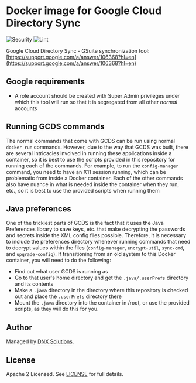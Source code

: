 # Docker image for Google Cloud Directory Sync

![Security](https://github.com/DNXLabs/docker-gcds/workflows/Security/badge.svg)
![Lint](https://github.com/DNXLabs/docker-gcds/workflows/Lint/badge.svg)

Google Cloud Directory Sync - GSuite synchronization tool: [https://support.google.com/a/answer/106368?hl=en](https://support.google.com/a/answer/106368?hl=en)

## Google requirements

* A role account should be created with Super Admin privileges under which this tool will run so that it is segregated from all other *normal* accounts

## Running GCDS commands

The normal commands that come with GCDS can be run using normal `docker run` commands.  However, due to the way that GCDS was built, there are several intricacies involved in running these applications inside a container, so it is best to use the scripts provided in this repository for running each of the commands.  For example, to run the `config-manager` command, you need to have an X11 session running, which can be problematic from inside a Docker container. Each of the other commands also have nuance in what is needed inside the container when they run, etc., so it is best to use the provided scripts when running them

## Java preferences

One of the trickiest parts of GCDS is the fact that it uses the Java Preferences library to save keys, etc. that make decrypting the passwords and secrets inside the XML config files possible.  Therefore, it is necessary to include the preferences directory whenever running commands that need to decrypt values within the files (`config-manager`, `encrypt-util`, `sync-cmd`, and `upgrade-config`).  If transitioning from an old system to this Docker container, you will need to do the following:

* Find out what user GCDS is running as
* Go to that user's home directory and get the `.java/.userPrefs` directory and its contents
* Make a `.java` directory in the directory where this repository is checked out and place the `.userPrefs` directory there
* Mount the `.java` directory into the container in /root, or use the provided scripts, as they will do this for you.

## Author

Managed by [DNX Solutions](https://github.com/DNXLabs).

## License

Apache 2 Licensed. See [LICENSE](https://github.com/DNXLabs/docker-gcds/blob/master/LICENSE) for full details.